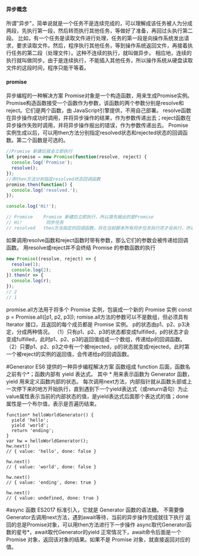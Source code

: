 #### 异步概念

所谓"异步"，简单说就是一个任务不是连续完成的，可以理解成该任务被人为分成两段，先执行第一段，然后转而执行其他任务，等做好了准备，再回过头执行第二段。
比如，有一个任务是读取文件进行处理，任务的第一段是向操作系统发出请求，要求读取文件。然后，程序执行其他任务，等到操作系统返回文件，再接着执行任务的第二段（处理文件）。这种不连续的执行，就叫做异步。
相应地，连续的执行就叫做同步。由于是连续执行，不能插入其他任务，所以操作系统从硬盘读取文件的这段时间，程序只能干等着。

#### promise

异步编程的一种解决方案
Promise对象是一个构造函数，用来生成Promise实例。
Promise构造函数接受一个函数作为参数，该函数的两个参数分别是resolve和reject。它们是两个函数，由 JavaScript引擎提供，不用自己部署。
resolve函数在异步操作成功时调用，并将异步操作的结果，作为参数传递出去；reject函数在异步操作失败时调用，并将异步操作报出的错误，作为参数传递出去。
Promise实例生成以后，可以用then方法分别指定resolved状态和rejected状态的回调函数。第二个函数是可选的。

```js
//Promise 新建后就会立即执行
let promise = new Promise(function(resolve, reject) {
  console.log('Promise');
  resolve();
});
//用then方法分别指定resolved状态回调函数
promise.then(function() {
  console.log('resolved.');
});

console.log('Hi!');

// Promise    Promise 新建后立即执行，所以首先输出的是Promise
// Hi!         同步任务
// resolved   then方法指定的回调函数，将在当前脚本所有同步任务执行完才会执行，所以resolved最后输出。
```
如果调用resolve函数和reject函数时带有参数，那么它们的参数会被传递给回调函数。
用resolve或reject并不会终结 Promise 的参数函数的执行

```js
new Promise((resolve, reject) => {
  resolve(1);
  console.log(2);
}).then(r => {
  console.log(r);
});
// 2
// 1
```
promise.all方法用于将多个 Promise 实例，包装成一个新的 Promise 实例
const p = Promise.all([p1, p2, p3]);
romise.all方法的参数可以不是数组，但必须具有 Iterator 接口，且返回的每个成员都是 Promise 实例。
p的状态由p1、p2、p3决定，分成两种情况。
（1）只有p1、p2、p3的状态都变成fulfilled，p的状态才会变成fulfilled，此时p1、p2、p3的返回值组成一个数组，传递给p的回调函数。
（2）只要p1、p2、p3之中有一个被rejected，p的状态就变成rejected，此时第一个被reject的实例的返回值，会传递给p的回调函数。


#Generator 
ES6 提供的一种异步编程解决方案
函数组成
function 后面，函数名之前有个*；函数内部有 yield 表达式。
其中 * 用来表示函数为 Generator 函数，yield 用来定义函数内部的状态。
每次调用next方法，内部指针就从函数头部或上一次停下来的地方开始执行，直到遇到下一个yield表达式（或return语句）为止
value属性表示当前的内部状态的值，是yield表达式后面那个表达式的值；done属性是一个布尔值，表示是否遍历结束。
```
function* helloWorldGenerator() {
  yield 'hello';
  yield 'world';
  return 'ending';
}
var hw = helloWorldGenerator();
hw.next()
// { value: 'hello', done: false }

hw.next()
// { value: 'world', done: false }

hw.next()
// { value: 'ending', done: true }

hw.next()
// { value: undefined, done: true }
```
#async 函数
ES2017 标准引入，它就是 Generator 函数的语法糖。
不需要像Generator去调用next方法，遇到await等待，当前的异步操作完成就往下执行
返回的总是Promise对象，可以用then方法进行下一步操作
async取代Generator函数的星号*，await取代Generator的yield
正常情况下，await命令后面是一个 Promise 对象，返回该对象的结果。如果不是 Promise 对象，就直接返回对应的值。